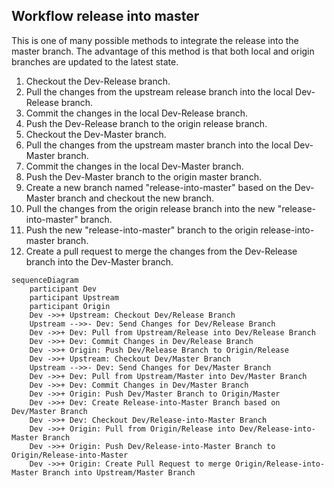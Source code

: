 
## Workflow release into master

This is one of many possible methods to integrate the release into the master branch. The advantage of this method is that both local and origin branches are updated to the latest state.

1. Checkout the Dev-Release branch.
2. Pull the changes from the upstream release branch into the local Dev-Release branch.
3. Commit the changes in the local Dev-Release branch.
4. Push the Dev-Release branch to the origin release branch.
5. Checkout the Dev-Master branch.
6. Pull the changes from the upstream master branch into the local Dev-Master branch.
7. Commit the changes in the local Dev-Master branch.
8. Push the Dev-Master branch to the origin master branch.
9. Create a new branch named "release-into-master" based on the Dev-Master branch and checkout the new branch.
10. Pull the changes from the origin release branch into the new "release-into-master" branch.
11. Push the new "release-into-master" branch to the origin release-into-master branch.
12. Create a pull request to merge the changes from the Dev-Release branch into the Dev-Master branch.

```mermaid
sequenceDiagram
    participant Dev
    participant Upstream
    participant Origin
    Dev ->>+ Upstream: Checkout Dev/Release Branch
    Upstream -->>- Dev: Send Changes for Dev/Release Branch
    Dev ->>+ Dev: Pull from Upstream/Release into Dev/Release Branch
    Dev ->>+ Dev: Commit Changes in Dev/Release Branch
    Dev ->>+ Origin: Push Dev/Release Branch to Origin/Release
    Dev ->>+ Upstream: Checkout Dev/Master Branch
    Upstream -->>- Dev: Send Changes for Dev/Master Branch
    Dev ->>+ Dev: Pull from Upstream/Master into Dev/Master Branch
    Dev ->>+ Dev: Commit Changes in Dev/Master Branch
    Dev ->>+ Origin: Push Dev/Master Branch to Origin/Master
    Dev ->>+ Dev: Create Release-into-Master Branch based on Dev/Master Branch
    Dev ->>+ Dev: Checkout Dev/Release-into-Master Branch
    Dev ->>+ Origin: Pull from Origin/Release into Dev/Release-into-Master Branch
    Dev ->>+ Origin: Push Dev/Release-into-Master Branch to Origin/Release-into-Master
    Dev ->>+ Origin: Create Pull Request to merge Origin/Release-into-Master Branch into Upstream/Master Branch
```
